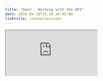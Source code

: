 ```yaml
---
title: "Gen3 - Working with the API"
date: 2018-09-18T15:10:30-05:00
linktitle: /resources/user
---
```


<div class="g3-iframe-wrapper">
<iframe class="g3-iframe" src="https://uc-cdis.github.io/gen3-user-doc/appendices/api-gen3/">
</iframe>
</div>
